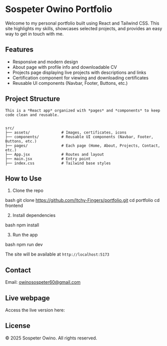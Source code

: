 # Sospeter Owino Portfolio

Welcome to my personal portfolio built using React and Tailwind CSS. This site highlights my skills, showcases selected projects, and provides an easy way to get in touch with me.


## Features

- Responsive and modern design
- About page with profile info and downloadable CV
- Projects page displaying live projects with descriptions and links
- Certification component for viewing and downloading certificates
- Reusable UI components (Navbar, Footer, Buttons, etc.)


## Project Structure

```
This is a *React app* organized with *pages* and *components* to keep code clean and reusable.


src/
├── assets/              # Images, certificates, icons
├── components/          # Reusable UI components (Navbar, Footer, Buttons, etc.)
├── pages/               # Each page (Home, About, Projects, Contact, etc.)
├── App.jsx              # Routes and layout
├── main.jsx             # Entry point
├── index.css            # Tailwind base styles

```

## How to Use
1. Clone the repo

bash
git clone https://github.com/Itchy-Fingers/portfolio.git
cd portfolio
cd frontend

2. Install dependencies

bash
npm install


3. Run the app

bash
npm run dev


The site will be available at `http://localhost:5173`

## Contact
Email: owinosospeter60@gmail.com

## Live webpage
Access the live version here:

## License

&copy; 2025 Sospeter Owino. All rights reserved.

